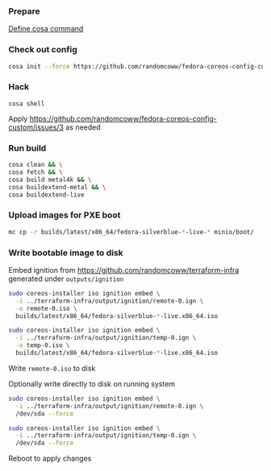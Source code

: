 ### Prepare

[Define cosa command](../../README.md)

### Check out config

```bash
cosa init --force https://github.com/randomcoww/fedora-coreos-config-custom.git builds/client
```

### Hack

```
cosa shell
```

Apply https://github.com/randomcoww/fedora-coreos-config-custom/issues/3 as needed

### Run build

```bash
cosa clean && \
cosa fetch && \
cosa build metal4k && \
cosa buildextend-metal && \
cosa buildextend-live
```

### Upload images for PXE boot

```bash
mc cp -r builds/latest/x86_64/fedora-silverblue-*-live-* minio/boot/
```

### Write bootable image to disk

Embed ignition from https://github.com/randomcoww/terraform-infra generated under `outputs/ignition`

```bash
sudo coreos-installer iso ignition embed \
  -i ../terraform-infra/output/ignition/remote-0.ign \
  -o remote-0.iso \
  builds/latest/x86_64/fedora-silverblue-*-live.x86_64.iso

sudo coreos-installer iso ignition embed \
  -i ../terraform-infra/output/ignition/temp-0.ign \
  -o temp-0.iso \
  builds/latest/x86_64/fedora-silverblue-*-live.x86_64.iso
```

Write `remote-0.iso` to disk

Optionally write directly to disk on running system

```bash
sudo coreos-installer iso ignition embed \
  -i ../terraform-infra/output/ignition/remote-0.ign \
  /dev/sda --force

sudo coreos-installer iso ignition embed \
  -i ../terraform-infra/output/ignition/temp-0.ign \
  /dev/sda --force
```
Reboot to apply changes
